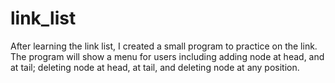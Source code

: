 # link_list
After learning the link list, I created a small program to practice on the link. 
The program will show a menu for users including adding node at head, and at tail; deleting node at head, at tail, and deleting node at any position.
